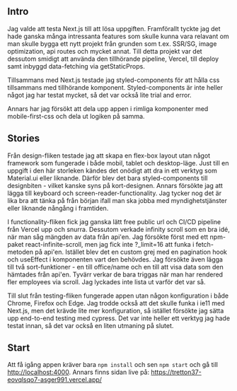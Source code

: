 ## Intro

Jag valde att testa Next.js till att lösa uppgiften. Framförallt tyckte jag det hade ganska många intressanta features som skulle kunna vara relavant om man skulle bygga ett nytt projekt från grunden som t.ex. SSR/SG, image optimization, api routes och mycket annat. Till detta projekt var det dessutom smidigt att använda den tillhörande pipeline, Vercel, till deploy samt inbyggd data-fetching via getStaticProps.

Tillsammans med Next.js testade jag styled-components för att hålla css tillsammans med tillhörande komponent. Styled-components är inte heller något jag har testat mycket, så det var också lite trial and error.

Annars har jag försökt att dela upp appen i rimliga komponenter med mobile-first-css och dela ut logiken på samma.

## Stories

Från design-fliken testade jag att skapa en flex-box layout utan något framework som fungerade i både mobil, tablet och desktop-läge. Just till en uppgift i den här storleken kändes det onödigt att dra in ett verktyg som Material.ui eller liknande. Därför blev det bara styled-components till designbiten - vilket kanske syns på kort-designen.
Annars försökte jag att lägga till keyboard och screen-reader-functionality. Jag tycker nog det är lika bra att tänka på från början ifall man ska jobba med myndighetstjänster eller liknande nångång i framtiden.

I functionality-fliken fick jag ganska lätt free public url och CI/CD pipeline från Vercel upp och snurra. Dessutom verkade infinity scroll som en bra idé, när man såg mängden av data från api'en. Jag försökte först med ett npm-paket react-infinite-scroll, men jag fick inte ?_limit=16 att funka i fetch-metoden på api'en. Istället blev det en custom grej med en pagination hook och useEffect i komponenten vart den behövdes.
Jag försökte även lägga till två sort-funktioner - en till office/name och en till att visa data som den hämtades från api'en. Tyvärr verkar de bara triggas när man har rendered fler employees via scroll. Jag lyckades inte lista ut varför det var så.

Till slut från testing-fliken fungerade appen utan någon konfiguration i både Chrome, Firefox och Edge. Jag trodde också att det skulle funka i ie11 med Next.js, men det krävde lite mer konfiguration, så istället försökte jag sätta upp end-to-end testing med cypress. Det var inte heller ett verktyg jag hade testat innan, så det var också en liten utmaning på slutet.

## Start

Att få igång appen kräver bara ```npm install``` och sen ```npm start``` och gå till [http://localhost:4000](http://localhost:4000). Annars finns sidan live på: https://tretton37-eovqlsqo7-asger991.vercel.app/
